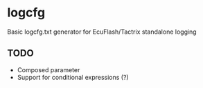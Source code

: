 # logcfg
Basic logcfg.txt generator for EcuFlash/Tactrix standalone logging

## TODO
- Composed parameter
- Support for conditional expressions (?)

